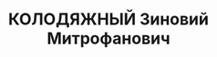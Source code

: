 ---
title: КОЛОДЯЖНЫЙ Зиновий Митрофанович
description: р. 1907, с. Капітанівка Златопільського р-ну Київської обл., українець,
  з селян, позапартійний, освіта початкова, командир взводу 121 стрілецького полку.
  27.11.1937 звинувачений в участі в військово-фашистській змові, розстріляний 28.11.1938
  р. Реабілітований 29.08.1956 р.
---